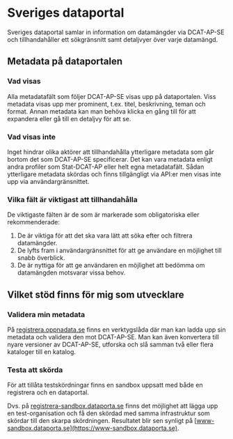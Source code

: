 # Sveriges dataportal

Sveriges dataportal samlar in information om datamängder via DCAT-AP-SE och tillhandahåller ett sökgränsnitt samt detaljvyer över varje datamängd.

## Metadata på dataportalen
### Vad visas
Alla metadatafält som följer DCAT-AP-SE visas upp på dataportalen. Viss metadata visas upp mer prominent, t.ex. titel, beskrivning, teman och format. Annan metadata kan man behöva klicka en gång till för att expandera eller gå till en detaljvy för att se.

### Vad visas inte
Inget hindrar olika aktörer att tillhandahålla ytterligare metadata som går bortom det som DCAT-AP-SE specificerar. Det kan vara metadata enligt andra profiler som Stat-DCAT-AP eller helt egna metadatafält.
Sådan ytterligare metadata skördas och finns tillgängligt via API:er men visas inte upp via användargränsnittet.

### Vilka fält är viktigast att tillhandahålla
De viktigaste fälten är de som är markerade som obligatoriska eller rekommenderade:

1. De är viktiga för att det ska vara lätt att söka efter och filtrera datamängder.
2. De lyfts fram i användargränsnittet för att ge användare en möjlighet till snabb överblick.
3. De är nyttiga för att ge användaren en möjlighet att bedömma om datamängden motsvarar vissa behov.

## Vilket stöd finns för mig som utvecklare

### Validera min metadata
På [registrera.oppnadata.se](https://registrera.oppnadata.se) finns en verktygslåda där man kan ladda upp sin metadata och validera den mot DCAT-AP-SE. Man kan även konvertera till nyare versioner av DCAT-AP-SE, utforska och slå samman två eller flera kataloger till en katalog.

### Testa att skörda
För att tillåta testskördningar finns en sandbox uppsatt med både en registrera och en dataportal.

Dvs. på [registrera-sandbox.dataporta.se](https://registrera-sandbox.dataporta.se) finns det möjlighet att lägga upp en test-organisation och få den skördad med samma infrastruktur som skördar till den skarpa skördningen. Resultatet blir sen synligt på [www-sandbox.dataporta.se](https://www-sandbox.dataporta.se).
